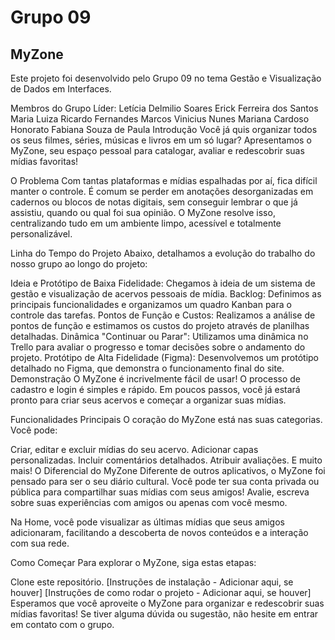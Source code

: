 # Grupo 09

## MyZone

Este projeto foi desenvolvido pelo Grupo 09 no tema Gestão e Visualização de Dados em Interfaces.

Membros do Grupo
Líder: Letícia Delmilio Soares
Erick Ferreira dos Santos
Maria Luiza Ricardo Fernandes
Marcos Vinicius Nunes
Mariana Cardoso Honorato
Fabiana Souza de Paula
Introdução
Você já quis organizar todos os seus filmes, séries, músicas e livros em um só lugar? Apresentamos o MyZone, seu espaço pessoal para catalogar, avaliar e redescobrir suas mídias favoritas!

O Problema
Com tantas plataformas e mídias espalhadas por aí, fica difícil manter o controle. É comum se perder em anotações desorganizadas em cadernos ou blocos de notas digitais, sem conseguir lembrar o que já assistiu, quando ou qual foi sua opinião. O MyZone resolve isso, centralizando tudo em um ambiente limpo, acessível e totalmente personalizável.

Linha do Tempo do Projeto
Abaixo, detalhamos a evolução do trabalho do nosso grupo ao longo do projeto:

Ideia e Protótipo de Baixa Fidelidade: Chegamos à ideia de um sistema de gestão e visualização de acervos pessoais de mídia.
Backlog: Definimos as principais funcionalidades e organizamos um quadro Kanban para o controle das tarefas.
Pontos de Função e Custos: Realizamos a análise de pontos de função e estimamos os custos do projeto através de planilhas detalhadas.
Dinâmica "Continuar ou Parar": Utilizamos uma dinâmica no Trello para avaliar o progresso e tomar decisões sobre o andamento do projeto.
Protótipo de Alta Fidelidade (Figma): Desenvolvemos um protótipo detalhado no Figma, que demonstra o funcionamento final do site.
Demonstração
O MyZone é incrivelmente fácil de usar! O processo de cadastro e login é simples e rápido. Em poucos passos, você já estará pronto para criar seus acervos e começar a organizar suas mídias.

Funcionalidades Principais
O coração do MyZone está nas suas categorias. Você pode:

Criar, editar e excluir mídias do seu acervo.
Adicionar capas personalizadas.
Incluir comentários detalhados.
Atribuir avaliações.
E muito mais!
O Diferencial do MyZone
Diferente de outros aplicativos, o MyZone foi pensado para ser o seu diário cultural. Você pode ter sua conta privada ou pública para compartilhar suas mídias com seus amigos! Avalie, escreva sobre suas experiências com amigos ou apenas com você mesmo.

Na Home, você pode visualizar as últimas mídias que seus amigos adicionaram, facilitando a descoberta de novos conteúdos e a interação com sua rede.

Como Começar
Para explorar o MyZone, siga estas etapas:

Clone este repositório.
[Instruções de instalação - Adicionar aqui, se houver]
[Instruções de como rodar o projeto - Adicionar aqui, se houver]
Esperamos que você aproveite o MyZone para organizar e redescobrir suas mídias favoritas! Se tiver alguma dúvida ou sugestão, não hesite em entrar em contato com o grupo.
